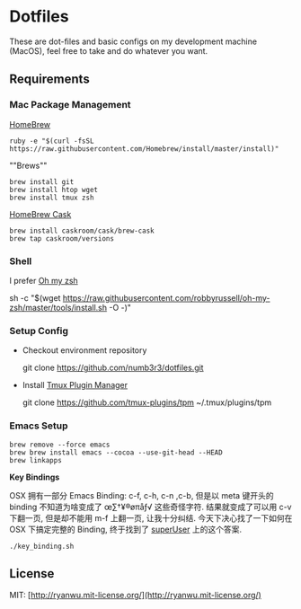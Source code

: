 Dotfiles
========

These are dot-files and basic configs on my development machine (MacOS), feel free to take and do whatever you want.

## Requirements

### Mac Package Management

[HomeBrew](http://brew.sh/)

	ruby -e "$(curl -fsSL https://raw.githubusercontent.com/Homebrew/install/master/install)"

""Brews""

	brew install git
	brew install htop wget
	brew install tmux zsh

[HomeBrew Cask](http://caskroom.io/)

	brew install caskroom/cask/brew-cask
	brew tap caskroom/versions
    
### Shell

I prefer [Oh my zsh](https://github.com/robbyrussell/oh-my-zsh)

  sh -c "$(wget https://raw.githubusercontent.com/robbyrussell/oh-my-zsh/master/tools/install.sh -O -)"


### Setup Config

- Checkout environment repository

	 git clone https://github.com/numb3r3/dotfiles.git

- Install [Tmux Plugin Manager](https://github.com/tmux-plugins/tpm)

  git clone https://github.com/tmux-plugins/tpm ~/.tmux/plugins/tpm

### Emacs Setup

    brew remove --force emacs
    brew brew install emacs --cocoa --use-git-head --HEAD
    brew linkapps

**Key Bindings**

OSX 拥有一部分 Emacs Binding: c-f, c-h, c-n ,c-b, 但是以 meta 键开头的 binding 不知道为啥变成了 œ∑†¥®øπåƒ√ 这些奇怪字符. 结果就变成了可以用 c-v 下翻一页, 但是却不能用 m-f 上翻一页, 让我十分纠结. 今天下决心找了一下如何在 OSX 下搞定完整的 Binding, 终于找到了 [superUser](http://superuser.com/questions/374799/emacs-like-meta-option-alt-key-functionality-in-os-x-lion) 上的这个答案.

    ./key_binding.sh
    

## License

MIT: [http://ryanwu.mit-license.org/](http://ryanwu.mit-license.org/)
